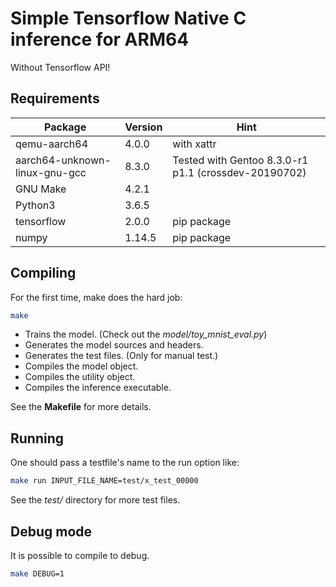 # Simple Tensorflow Native C inference for ARM64
Without Tensorflow API!

## Requirements

| Package | Version | Hint |
| ------- | ------- | ---- |
| qemu-aarch64 | 4.0.0 | with xattr |
| aarch64-unknown-linux-gnu-gcc | 8.3.0 | Tested with Gentoo 8.3.0-r1 p1.1 (crossdev-20190702) |
| GNU Make | 4.2.1 | |
| Python3 | 3.6.5 | |
| tensorflow | 2.0.0 | pip package |
| numpy | 1.14.5 | pip package |

## Compiling

For the first time, make does the hard job:

```sh
make
```

* Trains the model. (Check out the *model/toy\_mnist\_eval.py*)
* Generates the model sources and headers.
* Generates the test files. (Only for manual test.)
* Compiles the model object.
* Compiles the utility object.
* Compiles the inference executable.

See the __Makefile__ for more details.

## Running

One should pass a testfile's name to the run option like:

```sh
make run INPUT_FILE_NAME=test/x_test_00000
```

See the *test/* directory for more test files.

## Debug mode

It is possible to compile to debug.

```sh
make DEBUG=1
```

